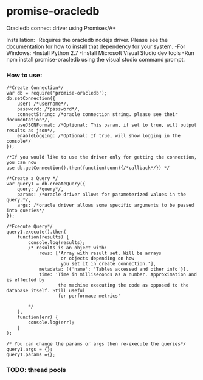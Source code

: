 # promise-oracledb
Oracledb connect driver using Promises/A+

Installation:
	-Requires the oracledb nodejs driver. Please see the documentation for how to install that dependency for your system.
	-For Windows:
	-Install Python 2.7
	-Install Microsoft Visual Studio dev tools
	-Run npm install promise-oracledb using the visual studio command prompt.

### How to use:

	/*Create Connection*/
	var db = require('promise-oracledb');
	db.setConnection({
		user: /*username*/,
		password: /*password*/,
		connectString: /*oracle connection string. please see their documentation*/,
		useJSONFormat: /*Optional: This param, if set to true, will output results as json*/,
		enableLogging: /*Optional: If true, will show logging in the console*/
	});

	/*If you would like to use the driver only for getting the connection, you can now
	use db.getConnection().then(function(conn){/*callback*/}) */

	/*Create a Query */
	var query1 = db.createQuery({
		query: /*query*/,
		params: /*oracle driver allows for parameterized values in the query.*/,
		args: /*oracle driver allows some specific arguments to be passed into queries*/
	});

	/*Execute Query*/
	query1.execute().then(
		function(results) {
			console.log(results);
			/* results is an object with:
				rows: ['Array with result set. Will be arrays
					    or objects depending on how
					    you set it in create connection.'],
				metadata: [{'name': 'Tables accessed and other info'}],
				time: 'Time in milliseconds as a number. Approximation and is effected by
				       the machine executing the code as opposed to the database itself. Still useful
				       for performace metrics'

			*/
		},
		function(err) {
			console.log(err);
		}
	);

	/* You can change the params or args then re-execute the queries*/
	query1.args = {};
	query1.params ={};

### TODO: thread pools